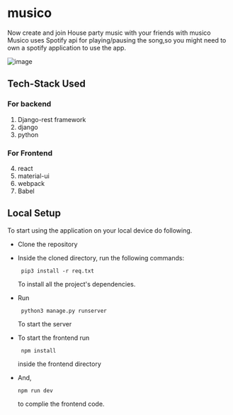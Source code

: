 # musico

Now create and join House party music with your friends with musico
Musico uses Spotify api for playing/pausing the song,so you might need to own a spotify application to use the app.

![image](https://user-images.githubusercontent.com/66299533/104279743-cfbaf900-54d0-11eb-9e0b-c41e5590b645.png)

## Tech-Stack Used

### For backend
1. Django-rest framework
2. django
3. python

### For Frontend
4. react
5. material-ui
6. webpack
7. Babel

## Local Setup

To start using the application on your local device do following.

  - Clone the repository
   
  -  Inside the cloned directory, run the following commands:

        ```  pip3 install -r req.txt ```

     To install all the project's dependencies.

   - Run

        ```  python3 manage.py runserver ```
  
     To start the server
     
   - To start the frontend run
     
     ``` npm install``` 
     
     inside the frontend directory
     
 - And,
 
   ```npm run dev```
   
   to complie the frontend code.
